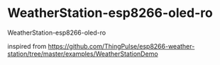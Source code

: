 # WeatherStation-esp8266-oled-ro
WeatherStation-esp8266-oled-ro

inspired from https://github.com/ThingPulse/esp8266-weather-station/tree/master/examples/WeatherStationDemo
